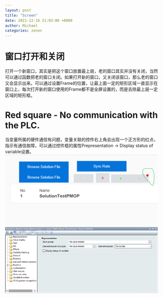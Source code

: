 ```yaml
---
layout: post
title: "Screen"
date: 2021-12-16 21:03:00 +0800
author: Michael
categories: zenon
---
```


# 窗口打开和关闭
打开一个新窗口，其实是把这个窗口放置最上层，老的窗口其实并没有关闭，当然可以通过函数把老的窗口关闭。如果打开新的窗口，又关闭该窗口，那么老的窗口又会显示出来。可以通过设置Frame的位置，让最上面一定的矩形区域一直显示在窗口上，每次打开新的窗口使用的Frame都不是全屏设置的，而是去除最上层一定区域的矩形框。

# Red square - No communication with the PLC.
当变量所属的硬件通信有问题，变量关联的控件右上角会出现一个正方形的红点，指示有通信故障，可以通过控件框的属性Prepresentation -> Display status of variable设置。  
![日志文件夹](/assets/zenon/reddot.png)   
![日志文件夹](/assets/zenon/Displaystatusofvariable.png)   